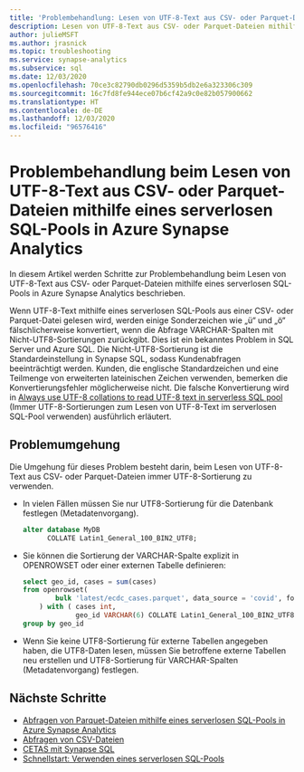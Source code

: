 ```yaml
---
title: 'Problembehandlung: Lesen von UTF-8-Text aus CSV- oder Parquet-Dateien mithilfe eines serverlosen SQL-Pools'
description: Lesen von UTF-8-Text aus CSV- oder Parquet-Dateien mithilfe eines serverlosen SQL-Pools in Azure Synapse Analytics
author: julieMSFT
ms.author: jrasnick
ms.topic: troubleshooting
ms.service: synapse-analytics
ms.subservice: sql
ms.date: 12/03/2020
ms.openlocfilehash: 70ce3c82790db0296d5359b5db2e6a323306c309
ms.sourcegitcommit: 16c7fd8fe944ece07b6cf42a9c0e82b057900662
ms.translationtype: HT
ms.contentlocale: de-DE
ms.lasthandoff: 12/03/2020
ms.locfileid: "96576416"
---
```

# <a name="troubleshoot-reading-utf-8-text-from-csv-or-parquet-files-using-serverless-sql-pool-in-azure-synapse-analytics"></a>Problembehandlung beim Lesen von UTF-8-Text aus CSV- oder Parquet-Dateien mithilfe eines serverlosen SQL-Pools in Azure Synapse Analytics

In diesem Artikel werden Schritte zur Problembehandlung beim Lesen von UTF-8-Text aus CSV- oder Parquet-Dateien mithilfe eines serverlosen SQL-Pools in Azure Synapse Analytics beschrieben.

Wenn UTF-8-Text mithilfe eines serverlosen SQL-Pools aus einer CSV- oder Parquet-Datei gelesen wird, werden einige Sonderzeichen wie „ü“ und „ö“ fälschlicherweise konvertiert, wenn die Abfrage VARCHAR-Spalten mit Nicht-UTF8-Sortierungen zurückgibt. Dies ist ein bekanntes Problem in SQL Server und Azure SQL. Die Nicht-UTF8-Sortierung ist die Standardeinstellung in Synapse SQL, sodass Kundenabfragen beeinträchtigt werden. Kunden, die englische Standardzeichen und eine Teilmenge von erweiterten lateinischen Zeichen verwenden, bemerken die Konvertierungsfehler möglicherweise nicht. Die falsche Konvertierung wird in [Always use UTF-8 collations to read UTF-8 text in serverless SQL pool](https://techcommunity.microsoft.com/t5/azure-synapse-analytics/always-use-utf-8-collations-to-read-utf-8-text-in-serverless-sql/ba-p/1883633) (Immer UTF-8-Sortierungen zum Lesen von UTF-8-Text im serverlosen SQL-Pool verwenden) ausführlich erläutert.

## <a name="workaround"></a>Problemumgehung

Die Umgehung für dieses Problem besteht darin, beim Lesen von UTF-8-Text aus CSV- oder Parquet-Dateien immer UTF-8-Sortierung zu verwenden.

- In vielen Fällen müssen Sie nur UTF8-Sortierung für die Datenbank festlegen (Metadatenvorgang).

   ```sql
   alter database MyDB
         COLLATE Latin1_General_100_BIN2_UTF8;
   ```

- Sie können die Sortierung der VARCHAR-Spalte explizit in OPENROWSET oder einer externen Tabelle definieren:

   ```sql
   select geo_id, cases = sum(cases)
   from openrowset(
           bulk 'latest/ecdc_cases.parquet', data_source = 'covid', format = 'parquet'
       ) with ( cases int,
                geo_id VARCHAR(6) COLLATE Latin1_General_100_BIN2_UTF8 ) as rows
   group by geo_id
   ```
 
- Wenn Sie keine UTF8-Sortierung für externe Tabellen angegeben haben, die UTF8-Daten lesen, müssen Sie betroffene externe Tabellen neu erstellen und UTF8-Sortierung für VARCHAR-Spalten (Metadatenvorgang) festlegen.


## <a name="next-steps"></a>Nächste Schritte

* [Abfragen von Parquet-Dateien mithilfe eines serverlosen SQL-Pools in Azure Synapse Analytics](../sql/query-parquet-files.md)
* [Abfragen von CSV-Dateien](../sql/query-single-csv-file.md)
* [CETAS mit Synapse SQL](../sql/develop-tables-cetas.md)
* [Schnellstart: Verwenden eines serverlosen SQL-Pools](../quickstart-sql-on-demand.md)
